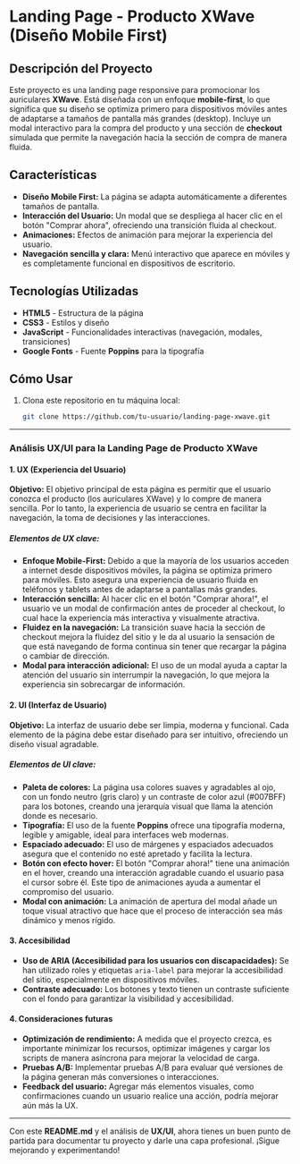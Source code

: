 # Landing Page - Producto XWave (Diseño Mobile First)

## Descripción del Proyecto

Este proyecto es una landing page responsive para promocionar los auriculares **XWave**. Está diseñada con un enfoque **mobile-first**, lo que significa que su diseño se optimiza primero para dispositivos móviles antes de adaptarse a tamaños de pantalla más grandes (desktop). Incluye un modal interactivo para la compra del producto y una sección de **checkout** simulada que permite la navegación hacia la sección de compra de manera fluida.

## Características

- **Diseño Mobile First:** La página se adapta automáticamente a diferentes tamaños de pantalla.
- **Interacción del Usuario:** Un modal que se despliega al hacer clic en el botón "Comprar ahora", ofreciendo una transición fluida al checkout.
- **Animaciones:** Efectos de animación para mejorar la experiencia del usuario.
- **Navegación sencilla y clara:** Menú interactivo que aparece en móviles y es completamente funcional en dispositivos de escritorio.
  
## Tecnologías Utilizadas

- **HTML5** - Estructura de la página
- **CSS3** - Estilos y diseño
- **JavaScript** - Funcionalidades interactivas (navegación, modales, transiciones)
- **Google Fonts** - Fuente **Poppins** para la tipografía


## Cómo Usar

1. Clona este repositorio en tu máquina local:
   ```bash
   git clone https://github.com/tu-usuario/landing-page-xwave.git


---

### **Análisis UX/UI para la Landing Page de Producto XWave**

#### **1. UX (Experiencia del Usuario)**

**Objetivo:** El objetivo principal de esta página es permitir que el usuario conozca el producto (los auriculares XWave) y lo compre de manera sencilla. Por lo tanto, la experiencia de usuario se centra en facilitar la navegación, la toma de decisiones y las interacciones.

##### **Elementos de UX clave:**
- **Enfoque Mobile-First:** Debido a que la mayoría de los usuarios acceden a internet desde dispositivos móviles, la página se optimiza primero para móviles. Esto asegura una experiencia de usuario fluida en teléfonos y tablets antes de adaptarse a pantallas más grandes.
- **Interacción sencilla:** Al hacer clic en el botón "Comprar ahora!", el usuario ve un modal de confirmación antes de proceder al checkout, lo cual hace la experiencia más interactiva y visualmente atractiva.
- **Fluidez en la navegación:** La transición suave hacia la sección de checkout mejora la fluidez del sitio y le da al usuario la sensación de que está navegando de forma continua sin tener que recargar la página o cambiar de dirección.
- **Modal para interacción adicional:** El uso de un modal ayuda a captar la atención del usuario sin interrumpir la navegación, lo que mejora la experiencia sin sobrecargar de información.

#### **2. UI (Interfaz de Usuario)**

**Objetivo:** La interfaz de usuario debe ser limpia, moderna y funcional. Cada elemento de la página debe estar diseñado para ser intuitivo, ofreciendo un diseño visual agradable.

##### **Elementos de UI clave:**
- **Paleta de colores:** La página usa colores suaves y agradables al ojo, con un fondo neutro (gris claro) y un contraste de color azul (#007BFF) para los botones, creando una jerarquía visual que llama la atención donde es necesario.
- **Tipografía:** El uso de la fuente **Poppins** ofrece una tipografía moderna, legible y amigable, ideal para interfaces web modernas.
- **Espaciado adecuado:** El uso de márgenes y espaciados adecuados asegura que el contenido no esté apretado y facilita la lectura.
- **Botón con efecto hover:** El botón "Comprar ahora!" tiene una animación en el hover, creando una interacción agradable cuando el usuario pasa el cursor sobre él. Este tipo de animaciones ayuda a aumentar el compromiso del usuario.
- **Modal con animación:** La animación de apertura del modal añade un toque visual atractivo que hace que el proceso de interacción sea más dinámico y menos rígido.

#### **3. Accesibilidad**
- **Uso de ARIA (Accesibilidad para los usuarios con discapacidades):** Se han utilizado roles y etiquetas `aria-label` para mejorar la accesibilidad del sitio, especialmente en dispositivos móviles.
- **Contraste adecuado:** Los botones y texto tienen un contraste suficiente con el fondo para garantizar la visibilidad y accesibilidad.

#### **4. Consideraciones futuras**
- **Optimización de rendimiento:** A medida que el proyecto crezca, es importante minimizar los recursos, optimizar imágenes y cargar los scripts de manera asíncrona para mejorar la velocidad de carga.
- **Pruebas A/B:** Implementar pruebas A/B para evaluar qué versiones de la página generan más conversiones o interacciones.
- **Feedback del usuario:** Agregar más elementos visuales, como confirmaciones cuando un usuario realice una acción, podría mejorar aún más la UX.

---

Con este **README.md** y el análisis de **UX/UI**, ahora tienes un buen punto de partida para documentar tu proyecto y darle una capa profesional. ¡Sigue mejorando y experimentando!

